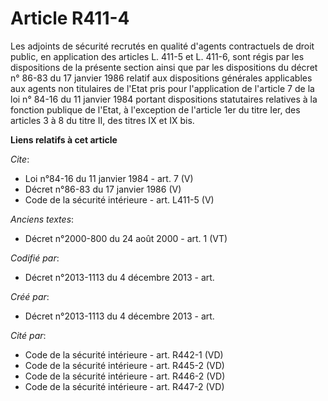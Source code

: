 # Article R411-4

Les adjoints de sécurité recrutés en qualité d'agents contractuels de droit public, en application des articles L. 411-5 et
L. 411-6, sont régis par les dispositions de la présente section ainsi que par les dispositions du décret n° 86-83 du 17
janvier 1986 relatif aux dispositions générales applicables aux agents non titulaires de l'Etat pris pour l'application de
l'article 7 de la loi n° 84-16 du 11 janvier 1984 portant dispositions statutaires relatives à la fonction publique de
l'Etat, à l'exception de l'article 1er du titre Ier, des articles 3 à 8 du titre II, des titres IX et IX bis.

**Liens relatifs à cet article**

_Cite_:

  - Loi n°84-16 du 11 janvier 1984 - art. 7 (V)
  - Décret n°86-83 du 17 janvier 1986 (V)
  - Code de la sécurité intérieure - art. L411-5 (V)

_Anciens textes_:

  - Décret n°2000-800 du 24 août 2000 - art. 1 (VT)

_Codifié par_:

  - Décret n°2013-1113 du 4 décembre 2013 - art.

_Créé par_:

  - Décret n°2013-1113 du 4 décembre 2013 - art.

_Cité par_:

  - Code de la sécurité intérieure - art. R442-1 (VD)
  - Code de la sécurité intérieure - art. R445-2 (VD)
  - Code de la sécurité intérieure - art. R446-2 (VD)
  - Code de la sécurité intérieure - art. R447-2 (VD)
